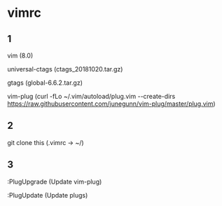# vimrc
## 1

vim                 (8.0)

universal-ctags     (ctags_20181020.tar.gz)

gtags               (global-6.6.2.tar.gz)

vim-plug            (curl -fLo ~/.vim/autoload/plug.vim --create-dirs https://raw.githubusercontent.com/junegunn/vim-plug/master/plug.vim)


## 2

git clone this      (.vimrc -> ~/)


## 3

:PlugUpgrade        (Update vim-plug)

:PlugUpdate         (Update plugs)

